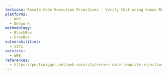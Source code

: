 ```yaml
---
testcase: Remote Code Execution Primitives - Verify that using known RCE payloads (e.g., ${T(java.lang.Runtime).getRuntime().exec('id')}) does not result in command execution or error. Web (HTTP/HTTPS) service
platforms: 
  - Web
  - Network
methodology: 
  - BlackBox
  - GreyBox
vulnerabilities:
  - SSTI
services:
  - WEB
references:
  - https://portswigger.net/web-security/server-side-template-injection
---
```

